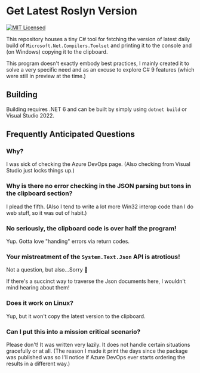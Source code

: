 # Get Latest Roslyn Version

[![MIT Licensed](https://img.shields.io/github/license/infectedlibraries/clangsharp.pathogen?style=flat-square)](LICENSE.txt)

This repository houses a tiny C# tool for fetching the version of latest daily build of `Microsoft.Net.Compilers.Toolset` and printing it to the console and (on Windows) copying it to the clipboard.

This program doesn't exactly embody best practices, I mainly created it to solve a very specific need and as an excuse to explore C# 9 features (which were still in preview at the time.)

## Building

Building requires .NET 6 and can be built by simply using `dotnet build` or Visual Studio 2022.

## Frequently Anticipated Questions

### Why?

I was sick of checking the Azure DevOps page. (Also checking from Visual Studio just locks things up.)

### Why is there no error checking in the JSON parsing but tons in the clipboard section?

I plead the fifth. (Also I tend to write a lot more Win32 interop code than I do web stuff, so it was out of habit.)

### No seriously, the clipboard code is over half the program!

Yup. Gotta love "handing" errors via return codes.

### Your mistreatment of the `System.Text.Json` API is atrotious!

Not a question, but also...Sorry 😬

If there's a succinct way to traverse the Json documents here, I wouldn't mind hearing about them!

### Does it work on Linux?

Yup, but it won't copy the latest version to the clipboard.

### Can I put this into a mission critical scenario?

Please don't! It was written very lazily. It does not handle certain situations gracefully or at all. (The reason I made it print the days since the package was published was so I'll notice if Azure DevOps ever starts ordering the results in a different way.)
